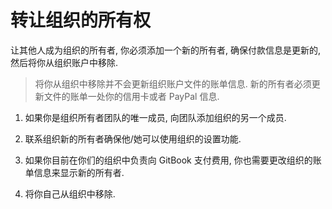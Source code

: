# 转让组织的所有权

让其他人成为组织的所有者, 你必须添加一个新的所有者, 确保付款信息是更新的, 然后将你从组织账户中移除.

> 将你从组织中移除并不会更新组织账户文件的账单信息. 新的所有者必须更新文件的账单一处你的信用卡或者 PayPal 信息.

1. 如果你是组织所有者团队的唯一成员, 向团队添加组织的另一个成员.

2. 联系组织新的所有者确保他/她可以使用组织的设置功能.

3. 如果你目前在你们的组织中负责向 GitBook 支付费用, 你也需要更改组织的账单信息来显示新的所有者.

4. 将你自己从组织中移除.
